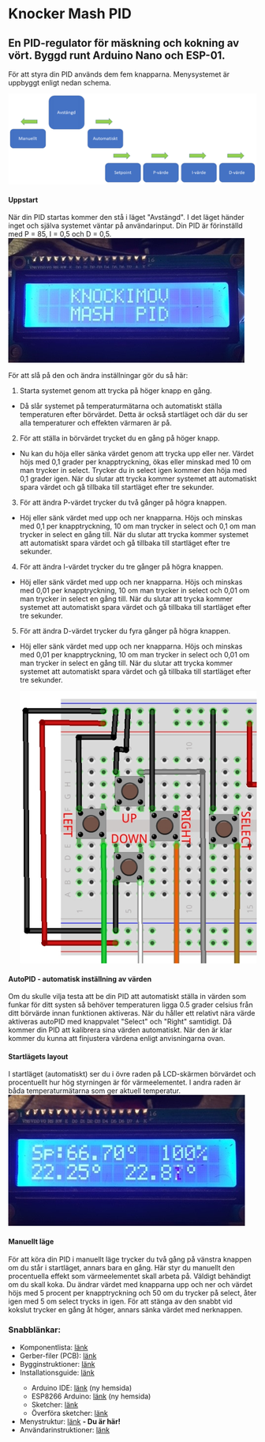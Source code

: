 # Knocker Mash PID
<h2>En PID-regulator för mäskning och kokning av vört. Byggd runt Arduino Nano och ESP-01.</h2>

För att styra din PID används dem fem knapparna. Menysystemet är uppbyggt enligt nedan schema.

<img src="https://github.com/knockimov/Knocker_Mash_PID/blob/master/images/menyorientering.png"></img>

<h4>Uppstart</h4>
När din PID startas kommer den stå i läget "Avstängd". I det läget händer inget och själva systemet
väntar på användarinput. Din PID är förinställd med P = 85, I = 0,5 och D = 0,5.<br>
<img src="https://github.com/knockimov/Knocker_Mash_PID/blob/master/images/menu_off.jpg"></img><br>

För att slå på den och ändra inställningar gör du så här:
1. Starta systemet genom att trycka på höger knapp en gång.
- Då slår systemet på temperaturmätarna och automatiskt ställa temperaturen efter börvärdet. Detta
är också startläget och där du ser alla temperaturer och effekten värmaren är på.
2. För att ställa in börvärdet trycket du en gång på höger knapp.
- Nu kan du höja eller sänka värdet genom att trycka upp eller ner. Värdet höjs med 0,1 grader
per knapptryckning, ökas eller minskad med 10 om man trycker in select. Trycker du in select
igen kommer den höja med 0,1 grader igen. När du slutar att trycka kommer systemet att automatiskt
spara värdet och gå tillbaka till startläget efter tre sekunder.
3. För att ändra P-värdet trycker du två gånger på högra knappen.
- Höj eller sänk värdet med upp och ner knapparna. Höjs och minskas med 0,1 per knapptryckning,
10 om man trycker in select och 0,1 om man trycker in select en gång till. När du slutar att trycka
kommer systemet att automatiskt spara värdet och gå tillbaka till startläget efter tre sekunder.
4. För att ändra I-värdet trycker du tre gånger på högra knappen.
- Höj eller sänk värdet med upp och ner knapparna. Höjs och minskas med 0,01 per knapptryckning,
10 om man trycker in select och 0,01 om man trycker in select en gång till. När du slutar att trycka
kommer systemet att automatiskt spara värdet och gå tillbaka till startläget efter tre sekunder.
5. För att ändra D-värdet trycker du fyra gånger på högra knappen.
- Höj eller sänk värdet med upp och ner knapparna. Höjs och minskas med 0,01 per knapptryckning,
10 om man trycker in select och 0,01 om man trycker in select en gång till. När du slutar att trycka
kommer systemet att automatiskt spara värdet och gå tillbaka till startläget efter tre sekunder.<p>
<img src="https://github.com/knockimov/Knocker_Mash_PID/blob/master/images/menu_buttons.jpg"></img><br>

<h4>AutoPID - automatisk inställning av värden</h4>
Om du skulle vilja testa att be din PID att automatiskt ställa in värden som funkar för ditt systen så
behöver temperaturen ligga 0.5 grader celsius från ditt börvärde innan funktionen aktiveras. När du
håller ett relativt nära värde aktiveras autoPID med knappvalet "Select" och "Right" samtidigt. Då
kommer din PID att kalibrera sina värden automatiskt. När den är klar kommer du kunna att finjustera
värdena enligt anvisningarna ovan.

<h4>Startlägets layout</h4>
I startläget (automatiskt) ser du i övre raden på LCD-skärmen börvärdet och procentuellt hur hög
styrningen är för värmeelementet. I andra raden är båda temperaturmätarna som ger aktuell temperatur.<br>
<img src="https://github.com/knockimov/Knocker_Mash_PID/blob/master/images/menu_running.jpg"></img><br>

<h4>Manuellt läge</h4>
För att köra din PID i manuellt läge trycker du två gång på vänstra knappen om du står i startläget,
annars bara en gång. Här styr du manuellt den procentuella effekt som värmeelementet skall arbeta på.
Väldigt behändigt om du skall koka. Du ändrar värdet med knapparna upp och ner och värdet höjs med 5
procent per knapptryckning och 50 om du trycker på select, åter igen med 5 om select trycks in igen.
För att stänga av den snabbt vid kokslut trycker en gång åt höger, annars sänka värdet med nerknappen.<p>

<h3>Snabblänkar:</h3>
<ul>
<li>Komponentlista: <a href="https://github.com/knockimov/Knocker_Mash_PID/blob/master/COMPONENTS.md"> länk</a></li>
<li>Gerber-filer (PCB): <a href="https://github.com/knockimov/Knocker_Mash_PID/tree/master/gerber"> länk</a></li>
<li>Bygginstruktioner: <a href="https://github.com/knockimov/Knocker_Mash_PID/blob/master/BUILD.md"> länk</a></li>
<li>Installationsguide: <a href="https://github.com/knockimov/Knocker_Mash_PID/blob/master/ARDUINO.md"> länk</a></b></li>
<ul>
<li>Arduino IDE: <a href="https://www.arduino.cc/en/Guide/Windows"> länk</a> (ny hemsida)</li>
<li>ESP8266 Arduino: <a href="https://github.com/esp8266/Arduino#installing-with-boards-manager"> länk</a> (ny hemsida)</li>
<li>Sketcher: <a href="https://github.com/knockimov/Knocker_Mash_PID/tree/master/arduino"> länk</a></li>
<li>Överföra sketcher: <a href="https://github.com/knockimov/Knocker_Mash_PID/blob/master/TRANSFER.md"> länk</a></b></li>
</ul>
<li>Menystruktur: <a href="https://github.com/knockimov/Knocker_Mash_PID/blob/master/MENU.md"> länk</a> <b>- Du är här!</b></li>
<li>Användarinstruktioner: <a href="https://github.com/knockimov/Knocker_Mash_PID/blob/master/GUIDE.md"> länk</a></li>
</ul>
